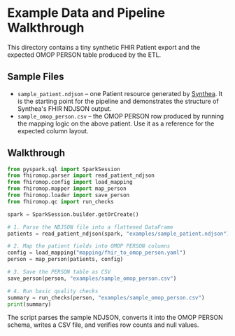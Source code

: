 # Example Data and Pipeline Walkthrough

This directory contains a tiny synthetic FHIR Patient export and the expected
OMOP PERSON table produced by the ETL.

## Sample Files

* `sample_patient.ndjson` – one Patient resource generated by [Synthea](https://synthetichealth.github.io/synthea/).
  It is the starting point for the pipeline and demonstrates the structure of
  Synthea's FHIR NDJSON output.
* `sample_omop_person.csv` – the OMOP PERSON row produced by running the mapping
  logic on the above patient.  Use it as a reference for the expected column
  layout.

## Walkthrough

```python
from pyspark.sql import SparkSession
from fhiromop.parser import read_patient_ndjson
from fhiromop.config import load_mapping
from fhiromop.mapper import map_person
from fhiromop.loader import save_person
from fhiromop.qc import run_checks

spark = SparkSession.builder.getOrCreate()

# 1. Parse the NDJSON file into a flattened DataFrame
patients = read_patient_ndjson(spark, "examples/sample_patient.ndjson")

# 2. Map the patient fields into OMOP PERSON columns
config = load_mapping("mapping/fhir_to_omop_person.yaml")
person = map_person(patients, config)

# 3. Save the PERSON table as CSV
save_person(person, "examples/sample_omop_person.csv")

# 4. Run basic quality checks
summary = run_checks(person, "examples/sample_omop_person.csv")
print(summary)
```

The script parses the sample NDJSON, converts it into the OMOP PERSON schema,
writes a CSV file, and verifies row counts and null values.
